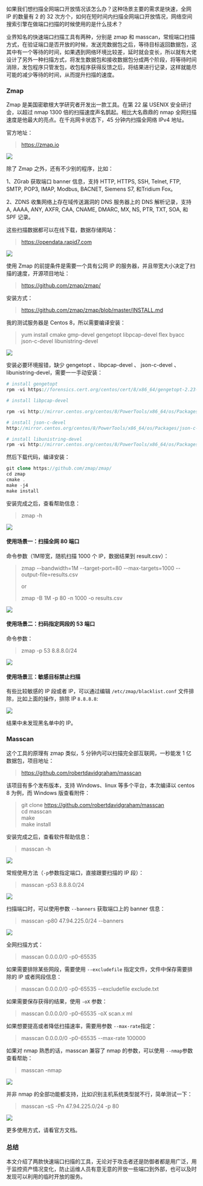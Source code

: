 如果我们想扫描全网端口开放情况该怎么办？这种场景主要的需求是快速，全网 IP 的数量有 2 的 32 次方个，如何在短时间内扫描全网端口开放情况，网络空间搜索引擎在做端口扫描的时候使用的是什么技术？

业界知名的快速端口扫描工具有两种，分别是 zmap 和 masscan，常规端口扫描方式，在验证端口是否开放的时候，发送完数据包之后，等待目标返回数据包，这其中有一个等待的时间，如果遇到网络环境比较差，延时就会变长，所以就有大佬设计了另外一种扫描方式，将发生数据包和接收数据包分成两个阶段，将等待时间消除，发包程序只管发包，收包程序获得反馈之后，将结果进行记录，这样就能尽可能的减少等待的时间，从而提升扫描的速度。

### Zmap

Zmap 是美国密歇根大学研究者开发出一款工具。在第 22 届 USENIX 安全研讨会，以超过 nmap 1300 倍的扫描速度声名鹊起。相比大名鼎鼎的 nmap 全网扫描速度是他最大的亮点。在千兆网卡状态下，45 分钟内扫描全网络 IPv4 地址。

官方地址：

> <https://zmap.io>

[![](https://shs3.b.qianxin.com/attack_forum/2021/05/attach-c87ea23663afba5adf4efbaf08a78dcb729fcf7b.png)](https://shs3.b.qianxin.com/attack_forum/2021/05/attach-c87ea23663afba5adf4efbaf08a78dcb729fcf7b.png)

除了 Zmap 之外，还有不少别的程序，比如：

1、ZGrab 获取端口 banner 信息，支持 HTTP, HTTPS, SSH, Telnet, FTP, SMTP, POP3, IMAP, Modbus, BACNET, Siemens S7, 和Tridium Fox。

2、ZDNS 收集网络上存在域传送漏洞的 DNS 服务器上的 DNS 解析记录，支持 A, AAAA, ANY, AXFR, CAA, CNAME, DMARC, MX, NS, PTR, TXT, SOA, 和 SPF 记录。

这些扫描数据都可以在线下载，数据存储网站：

> <https://opendata.rapid7.com>

[![](https://shs3.b.qianxin.com/attack_forum/2021/05/attach-56f3c041b95c3185cf09d5c2bcbcf12fe7aa0b85.png)](https://shs3.b.qianxin.com/attack_forum/2021/05/attach-56f3c041b95c3185cf09d5c2bcbcf12fe7aa0b85.png)

使用 Zmap 的前提条件是需要一个具有公网 IP 的服务器，并且带宽大小决定了扫描的速度，开源项目地址：

> <https://github.com/zmap/zmap/>

安装方式：

> <https://github.com/zmap/zmap/blob/master/INSTALL.md>

我的测试服务器是 Centos 8，所以需要编译安装：

> yum install cmake gmp-devel gengetopt libpcap-devel flex byacc json-c-devel libunistring-devel

[![](https://shs3.b.qianxin.com/attack_forum/2021/05/attach-2cf9a454d20b372a9e83b13eddd5f94200ea0a41.png)](https://shs3.b.qianxin.com/attack_forum/2021/05/attach-2cf9a454d20b372a9e83b13eddd5f94200ea0a41.png)

安装必要环境报错，缺少 gengetopt 、libpcap-devel 、 json-c-devel 、libunistring-devel，需要一一手动安装：

```php
# install gengetopt 
rpm -vi https://forensics.cert.org/centos/cert/8/x86_64/gengetopt-2.23-1.el8.x86_64.rpm

# install libpcap-devel

rpm -vi http://mirror.centos.org/centos/8/PowerTools/x86_64/os/Packages/libpcap-devel-1.9.1-4.el8.x86_64.rpm

# install json-c-devel 
http://mirror.centos.org/centos/8/PowerTools/x86_64/os/Packages/json-c-devel-0.13.1-0.2.el8.x86_64.rpm

# install libunistring-devel
rpm -vi http://mirror.centos.org/centos/8/PowerTools/x86_64/os/Packages/libunistring-devel-0.9.9-3.el8.x86_64.rpm
```

然后下载代码，编译安装：

```php
git clone https://github.com/zmap/zmap/
cd zmap
cmake .
make -j4
make install 
```

安装完成之后，查看帮助信息：

> zmap -h

[![](https://shs3.b.qianxin.com/attack_forum/2021/05/attach-2f2b6d0f44408e82fa6b9e3467f0c26d1dc521b3.png)](https://shs3.b.qianxin.com/attack_forum/2021/05/attach-2f2b6d0f44408e82fa6b9e3467f0c26d1dc521b3.png)

#### 使用场景一：扫描全网 80 端口

命令参数（1M带宽，随机扫描 1000 个 IP，数据结果到 result.csv）：

> zmap --bandwidth=1M --target-port=80 --max-targets=1000 --output-file=results.csv
> 
> or
> 
> zmap -B 1M -p 80 -n 1000 -o results.csv

[![](https://shs3.b.qianxin.com/attack_forum/2021/05/attach-4811bbb9be87c30d8e05872e744e41d696590c7c.png)](https://shs3.b.qianxin.com/attack_forum/2021/05/attach-4811bbb9be87c30d8e05872e744e41d696590c7c.png)

#### 使用场景二：扫码指定网段的 53 端口

命令参数：

> zmap -p 53 8.8.8.0/24

[![](https://shs3.b.qianxin.com/attack_forum/2021/05/attach-57505c0895bcfae8d6a58e2337632d896116cd1d.png)](https://shs3.b.qianxin.com/attack_forum/2021/05/attach-57505c0895bcfae8d6a58e2337632d896116cd1d.png)

#### 使用场景三：敏感目标禁止扫描

有些比较敏感的 IP 段或者 IP，可以通过编辑 `/etc/zmap/blacklist.conf` 文件排除，比如上面的操作，排除 IP `8.8.8.8`:

[![](https://shs3.b.qianxin.com/attack_forum/2021/05/attach-a8f4131e6e3c009eabaf3303375db22f326a49f9.png)](https://shs3.b.qianxin.com/attack_forum/2021/05/attach-a8f4131e6e3c009eabaf3303375db22f326a49f9.png)

结果中未发现黑名单中的 IP。

### Masscan

这个工具的原理有 zmap 类似，5 分钟内可以扫描完全部互联网，一秒能发 1 亿数据包，项目地址：

> <https://github.com/robertdavidgraham/masscan>

该项目有多个发布版本，支持 Windows、linux 等多个平台，本次编译以 centos 8 为例，而 Windows 版查看附件：

> git clone <https://github.com/robertdavidgraham/masscan>  
> cd masscan  
> make  
> make install

安装完成之后，查看软件帮助信息：

> masscan -h

[![](https://shs3.b.qianxin.com/attack_forum/2021/05/attach-c9cb9c463a89022faa5e69b7538efc7547808203.png)](https://shs3.b.qianxin.com/attack_forum/2021/05/attach-c9cb9c463a89022faa5e69b7538efc7547808203.png)

常规使用方法（`-p`参数指定端口，直接跟要扫描的 IP 段）：

> masscan -p53 8.8.8.0/24

[![](https://shs3.b.qianxin.com/attack_forum/2021/05/attach-2440a5ad4e867ca848123a89842659b013569ca1.png)](https://shs3.b.qianxin.com/attack_forum/2021/05/attach-2440a5ad4e867ca848123a89842659b013569ca1.png)

扫描端口时，可以使用参数 `--banners` 获取端口上的 banner 信息：

> masscan -p80 47.94.225.0/24 --banners

[![](https://shs3.b.qianxin.com/attack_forum/2021/05/attach-8353379369749b04518bd530a3fceadb8250d8df.png)](https://shs3.b.qianxin.com/attack_forum/2021/05/attach-8353379369749b04518bd530a3fceadb8250d8df.png)

全网扫描方式：

> masscan 0.0.0.0/0 -p0-65535

如果需要排除某些网段，需要使用 `--excludefile` 指定文件，文件中保存需要排除的 IP 或者网段信息：

> masscan 0.0.0.0/0 -p0-65535 --excludefile exclude.txt

如果需要保存获得的结果，使用 `-oX` 参数：

> masscan 0.0.0.0/0 -p0-65535 -oX scan.x ml

如果想要提高或者降低扫描速率，需要用参数 `--max-rate`指定：

> masscan 0.0.0.0/0 -p0-65535 --max-rate 100000

如果对 nmap 熟悉的话，masscan 兼容了 nmap 的参数，可以使用 `--nmap`参数查看帮助：

> masscan -nmap

[![](https://shs3.b.qianxin.com/attack_forum/2021/05/attach-837c199e01239b9a7b9731ef02cc11ad0e294aee.png)](https://shs3.b.qianxin.com/attack_forum/2021/05/attach-837c199e01239b9a7b9731ef02cc11ad0e294aee.png)

并非 nmap 的全部功能都支持，比如识别主机系统类型就不行，简单测试一下：

> masscan -sS -Pn 47.94.225.0/24 -p 80

[![](https://shs3.b.qianxin.com/attack_forum/2021/05/attach-6c7aae44f3cf4eb068c0ec30f59f3d9eed511105.png)](https://shs3.b.qianxin.com/attack_forum/2021/05/attach-6c7aae44f3cf4eb068c0ec30f59f3d9eed511105.png)

更多使用方式，请看官方文档。

### 总结

本文介绍了两款快速端口扫描的工具，无论对于攻击者还是防御者都是用广泛，用于监控资产情况变化，防止运维人员有意无意的开放一些端口到外部，也可以及时发现可以利用的临时开放的服务。